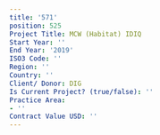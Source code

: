 ```yaml
---
title: '571'
position: 525
Project Title: MCW (Habitat) IDIQ
Start Year: ''
End Year: '2019'
ISO3 Code: ''
Region: ''
Country: ''
Client/ Donor: DIG
Is Current Project? (true/false): ''
Practice Area:
- ''
Contract Value USD: ''
---
```


